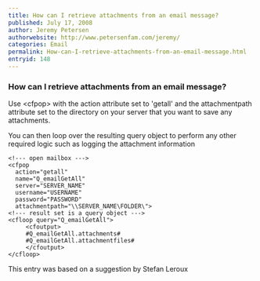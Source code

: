 ```yaml
---
title: How can I retrieve attachments from an email message?
published: July 17, 2008
author: Jeremy Petersen
authorwebsite: http://www.petersenfam.com/jeremy/
categories: Email
permalink: How-can-I-retrieve-attachments-from-an-email-message.html
entryid: 148
---
```


<h3>How can I retrieve attachments from an email message?</h3>

<p>
Use &lt;cfpop&gt; with the action attribute set to 'getall' and the attachmentpath attribute set to the directory on your server that you want to save any attachments. 
</p>

<p>
You can then loop over the resulting query object to perform any other required logic such as logging the attachment information
</p>

<pre><code class="language-markup">&lt;!--- open mailbox ---&gt;
&lt;cfpop
  action=&quot;getall&quot;
  name=&quot;Q_emailGetAll&quot;
  server=&quot;SERVER_NAME&quot;
  username=&quot;USERNAME&quot;
  password=&quot;PASSWORD&quot;
  attachmentpath=&quot;\\SERVER_NAME\FOLDER\&quot;&gt;
&lt;!--- result set is a query object ---&gt;
&lt;cfloop query=&quot;Q_emailGetAll&quot;&gt;
     &lt;cfoutput&gt;
     #Q_emailGetAll.attachments#
     #Q_emailGetAll.attachmentfiles#
     &lt;/cfoutput&gt;
&lt;/cfloop&gt;		 
</code></pre>

<p>
This entry was based on a suggestion by Stefan Leroux
</p>



